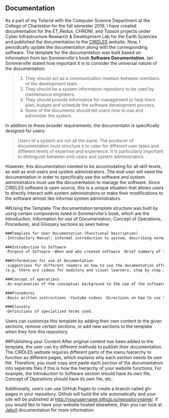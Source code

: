 ## Documentation
As a part of my Tutorial with the Computer Science Department at the College of Charleston for the fall semester 2016, I have created documentation for the ET_Redux, CHRONI, and Topsoil projects under Cyber Infrastructure Research & Development Lab for the Earth Sciences and published the documentation to the [CIRDLES](http://cirdles.org) website. Now, I periodically update the documentation along with the corresponding software. The template for the documentation was built based on information from Ian Sommerville's book **Software Documentation**. Ian Sommerville stated how important it is to consider the universal nature of the documentation:

>1. They should act as a communication medium between members of the development team.
>2. They should be a system information repository to be used by maintenance engineers.
>3. They should provide information for management to help them plan, budget and schedule the software development process.
>4. Some of the documents should tell users how to use and administer the system.

In addition to these broader requirements, the documentatin is specifically designed for users:

>Users of a system are not all the same. The producer of documentation must structure it to cater for different user tasks and different levels of expertise and experience. It is particularly important to distinguish between end-users and system administrators

However, this documentation needed to be accomodating for all skill levels, as well as end-users and system administrators. The end-user will need the documentation in order to specifically use the software and system administrators must use the documentation to manage the software. Since CIRDLES software is open source, this is a unique situation that allows users to directly interact with system administrators or make their modifications to the software almost like informal system administrators.

##Using the Template
The documentation template structure was built by using certain components listed in Sommerville's book, which are the Introduction, Information for use of Documentation, Concept of Operations, Procedures, and Glossary sections as seen below.

```markdown
###Template for User Documentation (Functional Description)
-Introductory Manual: informal introduction to system, describing normal usage

###Introduction to Software
-Purpose of Software -When and who created software -Brief summary of the contents

###Information for use of Documentation
-suggestions for different readers on how to use the documentation effectively\s\s
(e.g. there are videos for auditory and visual learners, step by step instructions on the website, etc.)

###Concept of operations
-An explanation of the conceptual background to the use of the software.

###Procedures
-Basic written instructions -Youtube videos -Directions on how to use the software<br> to complete the tasks that it is designed to support.

###Glossary
-Definitions of specialized terms used.
```
Users can customize this template by adding their own content to the given sections, remove certain sections, or add new sections to the template when they fork this repository.

##Publishing your Content
After original content has been added to the template, the user can try different methods to publish their documentation. The CIRDLES website requires different parts of the menu hierarchy to function as different pages, which explains why each section needs its own file. Therefore, you must copy and paste each section of the documentation into seperate files if this is how the hierarchy of your website functions. For example, the Introduction to Software section should have its own file, Concept of Operations should have its own file, etc.

Additionally, users can use GitHub Pages to create a branch called gh-pages in your repository. Github will build the site automatically and your site will be published at http://yourusername.github.io/repositoryname/. If you would like to have your website hosted elsewhere, than you can look at [Jekyll](http://import.jekyllrb.com/docs/home/) documentation for more information.
